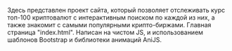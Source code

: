 Здесь представлен проект сайта, который позволяет отслеживать курс топ-100 криптовалют с интерактивным поиском по каждой из них, а также знакомит с самыми популярными крипто-биржами. Главная страница "index.html".
Написан на чистом JS, и использованием шаблонов Bootstrap и библиотеки анимаций AniJS.
